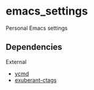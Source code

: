 emacs_settings
==============

Personal Emacs settings

Dependencies
------------

External

* [ycmd](https://github.com/Valloric/ycmd)
* [exuberant-ctags](http://ctags.sourceforge.net/)

